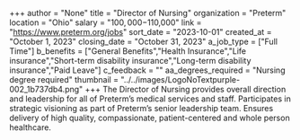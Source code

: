 +++
author = "None"
title = "Director of Nursing"
organization = "Preterm"
location = "Ohio"
salary = "$100,000-$110,000"
link = "https://www.preterm.org/jobs"
sort_date = "2023-10-01"
created_at = "October 1, 2023"
closing_date = "October 31, 2023"
a_job_type = ["Full Time"]
b_benefits = ["General Benefits","Health Insurance","Life insurance","Short-term disability insurance","Long-term disability insurance","Paid Leave"]
c_feedback = ""
aa_degrees_required = "Nursing degree required"
thumbnail = "../../images/LogoNoTextpurple-002_1b737db4.png"
+++
The Director of Nursing provides overall direction and leadership for all of Preterm’s medical services and staff. Participates in strategic visioning as part of Preterm’s senior leadership team. Ensures delivery of high quality, compassionate, patient-centered and whole person healthcare.